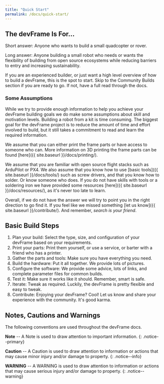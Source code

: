 ```yaml
---
title: "Quick Start"
permalink: /docs/quick-start/
---
```

## The devFrame Is For...

Short answer:  Anyone who wants to build a small quadcopter or rover.

Long answer:  Anyone building a small robot who needs or wants the flexibility of building from open source ecosystems while reducing barriers to entry and increasing sustainability.

If you are an experienced builder, or just want a high level overview of how to build a devFrame, this is the spot to start.  Skip to the Community Builds section if you are ready to go.  If not, have a full read through the docs.

### Some Assumptions
While we try to provide enough information to help you achieve your devFrame building goals we do make some assumptions about skill and motivation levels.  Building a robot from a kit is time consuming.  The biggest goal for the devFrame project is to reduce the amount of time and effort involved to build, but it still takes a commitment to read and learn the required information.  

We assume that you can either print the frame parts or have access to someone who can.   More information on 3D printing the frame parts can be found [here]({{ site.baseurl }}/docs/printing/).

We assume that you are familiar with open source flight stacks such as ArduPilot or PX4.  We also assume that you know how to use [basic tools]({{ site.baseurl }}/docs/tools/) such as screw drivers, and that you know how to solder.  Or know someone who does.  If you do not have skills with tools or a soldering iron we have provided some resources [here]({{ site.baseurl }}/docs/resources/), as it's never too late to learn.

Overall, if we do not have the answer we will try to point you in the right direction to go find it.  If you feel like we missed something [let us know]({{ site.baseurl }}/contribute/).  And remember, *search is your friend*.

## Basic Build Steps
1. Plan your build:  Select the type, size, and configuration of your devFrame based on your requirements.
2. Print your parts:  Print them yourself, or use a service, or barter with a friend who has a printer.
3. Gather the parts and tools:  Make sure you have everything you need.
4. Build the hardware:  Put it all together.  We provide lots of pictures.
5. Configure the software: We provide some advice, lots of links, and complete parameter files for common builds.
6. Test it:  Make sure it works like it should.  Remember, smart is safe.
7. Iterate:  Tweak as required.  Luckily, the devFrame is pretty flexible and easy to tweak.
8. Contribute:  Enjoying your devFrame?  Cool!  Let us know and share your experience with the community.  It's good karma.

## Notes, Cautions and Warnings

The following conventions are used throughout the devFrame docs.

**Note** -- A Note is used to draw attention to important information.
{: .notice--primary}

**Caution** -- A Caution is used to draw attention to information or actions that may cause minor injury and/or damage to property.
{: .notice--info}

**WARNING** -- A WARNING is used to draw attention to information or actions that may cause serious injury and/or damage to property.
{: .notice--warning}